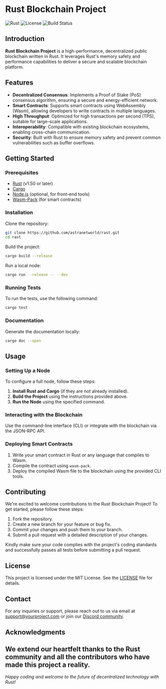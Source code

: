 # Rust Blockchain Project

![Rust](https://img.shields.io/badge/rust-v1.5%2B-orange)
![License](https://img.shields.io/github/license/yourusername/rust-blockchain)
![Build Status](https://img.shields.io/github/workflow/status/yourusername/rust-blockchain/CI)

## Introduction

**Rust Blockchain Project** is a high-performance, decentralized public blockchain written in Rust. It leverages Rust's memory safety and performance capabilities to deliver a secure and scalable blockchain platform.

## Features

- **Decentralized Consensus**: Implements a Proof of Stake (PoS) consensus algorithm, ensuring a secure and energy-efficient network.
- **Smart Contracts**: Supports smart contracts using WebAssembly (Wasm), allowing developers to write contracts in multiple languages.
- **High Throughput**: Optimized for high transactions per second (TPS), suitable for large-scale applications.
- **Interoperability**: Compatible with existing blockchain ecosystems, enabling cross-chain communication.
- **Security**: Built with Rust to ensure memory safety and prevent common vulnerabilities such as buffer overflows.

## Getting Started

### Prerequisites

- [Rust](https://www.rust-lang.org/tools/install) (v1.50 or later)
- [Cargo](https://doc.rust-lang.org/cargo/getting-started/installation.html)
- [Node.js](https://nodejs.org/en/) (optional, for front-end tools)
- [Wasm-Pack](https://rustwasm.github.io/wasm-pack/installer/) (for smart contracts)

### Installation

Clone the repository:

```bash
git clone https://github.com/astranetworld/rast.git
cd rast
```

Build the project:

```bash
cargo build --release
```

Run a local node:

```bash
cargo run --release -- --dev
```

### Running Tests

To run the tests, use the following command:

```bash
cargo test
```

### Documentation

Generate the documentation locally:

```bash
cargo doc --open
```

## Usage

### Setting Up a Node

To configure a full node, follow these steps:

1. **Install Rust and Cargo** (if they are not already installed).
2. **Build the Project** using the instructions provided above.
3. **Run the Node** using the specified command.

### Interacting with the Blockchain

Use the command-line interface (CLI) or integrate with the blockchain via the JSON-RPC API.

### Deploying Smart Contracts

1. Write your smart contract in Rust or any language that compiles to Wasm.
2. Compile the contract using `wasm-pack`.
3. Deploy the compiled Wasm file to the blockchain using the provided CLI tools.

## Contributing

We're excited to welcome contributions to the Rust Blockchain Project! To get started, please follow these steps:

1. Fork the repository.
2. Create a new branch for your feature or bug fix.
3. Commit your changes and push them to your branch.
4. Submit a pull request with a detailed description of your changes.

Kindly make sure your code complies with the project's coding standards and successfully passes all tests before submitting a pull request.

## License

This project is licensed under the MIT License. See the [LICENSE](LICENSE) file for details.

## Contact

For any inquiries or support, please reach out to us via email at [support@yourproject.com](mailto:support@astranet.world) or join our [Discord community](https://discord.gg/astranet).

## Acknowledgments

We extend our heartfelt thanks to the Rust community and all the contributors who have made this project a reality.
---

*Happy coding and welcome to the future of decentralized technology with Rust!*
```
